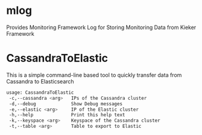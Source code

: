 # mlog
Provides Monitoring Framework Log for Storing Monitoring Data from Kieker Framework

# CassandraToElastic

This is a simple command-line based tool to quickly transfer data from Cassandra to Elasticsearch
```sh
usage: CassandraToElastic
 -c,--cassandra <arg>   IPs of the Cassandra cluster
 -d,--debug             Show Debug messages
 -e,--elastic <arg>     IP of the Elastic cluster
 -h,--help              Print this help text
 -k,--keyspace <arg>    Keyspace of the Cassandra cluster
 -t,--table <arg>       Table to export to Elastic
```
